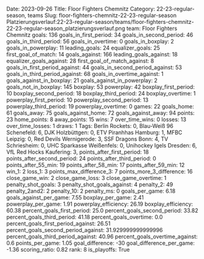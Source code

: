 Date: 2023-09-26
Title: Floor Fighters Chemnitz
Category: 22-23-regular-season, teams
Slug: floor-fighters-chemnitz-22-23-regular-season
Platzierungsverlauf:22-23-regular-season/teams/floor-fighters-chemnitz-22-23-regular-season_platzierungsverlauf.png
team: Floor Fighters Chemnitz
goals: 136
goals_in_first_period: 34
goals_in_second_period: 46
goals_in_third_period: 56
goals_in_overtime: 0
goals_in_boxplay: 2
goals_in_powerplay: 11
leading_goals: 24
equalizer_goals: 25
first_goal_of_match: 14
goals_against: 166
leading_goals_against: 18
equalizer_goals_against: 28
first_goal_of_match_against: 8
goals_in_first_period_against: 44
goals_in_second_period_against: 53
goals_in_third_period_against: 68
goals_in_overtime_against: 1
goals_against_in_boxplay: 21
goals_against_in_powerplay: 2
goals_not_in_boxplay: 145
boxplay: 53
powerplay: 42
boxplay_first_period: 10
boxplay_second_period: 18
boxplay_third_period: 24
boxplay_overtime: 1
powerplay_first_period: 10
powerplay_second_period: 13
powerplay_third_period: 19
powerplay_overtime: 0
games: 22
goals_home: 61
goals_away: 75
goals_against_home: 72
goals_against_away: 94
points: 23
home_points: 8
away_points: 15
wins: 7
over_time_wins: 0
losses: 13
over_time_losses: 1
draws: 1
Tags:  Berlin Rockets: 0,  Blau-Weiß 96 Schenefeld: 6,  DJK Holzbüttgen: 0,  ETV Piranhhas Hamburg: 1,  MFBC Leipzig: 0,  Red Devils Wernigerode: 3,  SSF Dragons Bonn: 4,  TV Schriesheim: 0,  UHC Sparkasse Weißenfels: 0,  Unihockey Igels Dresden: 6,  VfL Red Hocks Kaufering: 3,
points_after_first_period: 18
points_after_second_period: 24
points_after_third_period: 0
points_after_55_min: 19
points_after_58_min: 17
points_after_59_min: 12
win_1: 2
loss_1: 3
points_max_difference_3: 7
points_more_3_difference: 16
close_game_win: 2
close_game_loss: 3
close_game_overtime: 1
penalty_shot_goals: 3
penalty_shot_goals_against: 4
penalty_2: 49
penalty_2and2: 2
penalty_10: 2
penalty_ms: 0
goals_per_game: 6.18
goals_against_per_game: 7.55
boxplay_per_game: 2.41
powerplay_per_game: 1.91
powerplay_efficiency: 26.19
boxplay_efficiency: 60.38
percent_goals_first_period: 25.0
percent_goals_second_period: 33.82
percent_goals_third_period: 41.18
percent_goals_overtime: 0.0
percent_goals_first_period_against: 26.51
percent_goals_second_period_against: 31.929999999999996
percent_goals_third_period_against: 40.96
percent_goals_overtime_against: 0.6
points_per_game: 1.05
goal_difference: -30
goal_difference_per_game: -1.36
scoring_ratio: 0.82
rank: 8
is_playoffs: True
